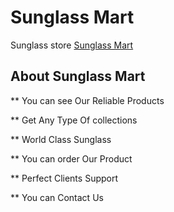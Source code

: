  # Sunglass Mart

Sunglass store [Sunglass Mart](https://sunstore-769ce.web.app/)

## About Sunglass Mart

** You can see Our Reliable Products

** Get Any Type Of collections

** World Class Sunglass

** You can order Our Product

** Perfect Clients Support

** You can Contact Us
